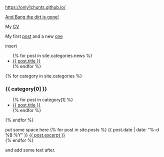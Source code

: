 https://only1chunts.github.io/  

[And Bang the dirt is gone!](pages/bang.md)

My [CV](pages/my-cv.md)

My first [post](pages/my-first-post.md)
and a new [one](_posts/2021-01-021-readme.md)

insert
  <ul>
    {% for post in site.categories.news %}
      <li><a href="{{ post.url }}">{{ post.title }}</a></li>
    {% endfor %}
  </ul>


{% for category in site.categories %}
  <h3>{{ category[0] }}</h3>
  <ul>
    {% for post in category[1] %}
      <li><a href="{{ post.url }}">{{ post.title }}</a></li>
    {% endfor %}
  </ul>
{% endfor %}

put some space here
<ui>
  {% for post in site.posts %}
     {{ post.date | date: "%-d %B %Y" }} <a href="{{ post.url }}">{{ post.excerpt }} </a>
        <br>
  {% endfor %}
</ui>

and add some text after.
